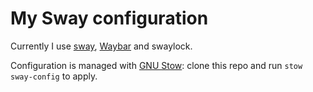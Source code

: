 # My Sway configuration

Currently I use [sway](https://github.com/swaywm/sway), [Waybar](https://github.com/Alexays/Waybar) and swaylock.

Configuration is managed with [GNU Stow](https://www.gnu.org/software/stow/): clone this repo and run `stow sway-config` to apply.
